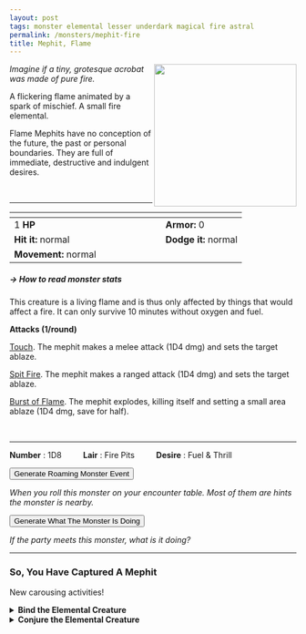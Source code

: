 ```yaml
---
layout: post
tags: monster elemental lesser underdark magical fire astral
permalink: /monsters/mephit-fire
title: Mephit, Flame
---
```


<img align="right" width=250px  src="https://static.wikia.nocookie.net/forgottenrealms/images/5/5a/FireMephit1e_p64.png/revision/latest?cb=20200322203419"  style="border:0px solid black">

_Imagine if a tiny, grotesque acrobat was made of pure fire._

A flickering flame animated by a spark of mischief. A small fire elemental.

Flame Mephits have no conception of the future, the past or personal boundaries. They are full of immediate, destructive and indulgent desires. 

<br>

---

|  <span style="display: inline-block; width:250px"></span>  |  |
| -------- | --------|
| 1 **HP** | **Armor:** 0  |
| **Hit it:** normal | **Dodge it:** normal |
| **Movement:** normal      | 

##### <span class="tooltip" data-tooltip="Armor = damage reduction · · · Easy/Normal/Hard = roll above 10/15/20 to beat">→ How to read monster stats</span>

This creature is a living flame and is thus only affected by things that would affect a fire. It can only survive 10 minutes without oxygen and fuel.

**Attacks (1/round)**

<ins>Touch</ins>. The mephit makes a melee attack (1D4 dmg) and sets the target ablaze.

<ins>Spit Fire</ins>. The mephit makes a ranged attack (1D4 dmg) and sets the target ablaze.

<ins>Burst of Flame</ins>. The mephit explodes, killing itself and setting a small area ablaze (1D4 dmg, save for half).

<br>

---

**Number** : 1D8 <span style="display: inline-block; width:30px"></span>
**Lair** : Fire Pits <span style="display: inline-block; width:30px"></span>
**Desire** : Fuel & Thrill

<button id="generate-btn">Generate Roaming Monster Event</button>
<p id="RoamResult" style="font-style: italic;">When you roll this monster on your encounter table. Most of them are hints the monster is nearby.</p>

<button onclick="generateMood()">Generate What The Monster Is Doing</button>
<p id="MoodResult" style="font-style: italic;">If the party meets this monster, what is it doing?</p>
<script src="/scripts/generateMood.js"></script>

---

### So, You Have Captured A Mephit

New carousing activities!

<details markdown="1">
<summary style="font-weight: bold;">Bind the Elemental Creature</summary>
If you have captured this elemental monster, you can spend the equivalent of 3 bags of gold in a magical laboratory between two adventures to bind it to your soul. If you do so, you ...

- You gain 2 [Doom Points](/list/spell-catastrophe) (roll for Catastrophe); 
- You gain 1 [Spell Die](/spells/);
- Roll a D6, you mutate in the following way :

1. ... every flammable item currently on you turns into ashes.
1. ... your words are replaced by tiny fire mephits that mime them before being snuffed.
1. ... your hair becomes flames (it doesn't burn you).
1. ... each time you rest, one thing near you is stolen by a mephit and brought to the plane of fire.
1. ... water burns you like it was fire.
1. ... you can change one word from a class ability you have or a spell you know to *Flame*.

If you roll a Catastrophe, the elemental is released and hostile, and you lose the Spell Dice.
</details>

<details markdown="1">
<summary style="font-weight: bold;">Conjure the Elemental Creature</summary>
If you have befriended or bound this monster, you can spend the equivalent of 2 bags of gold in a wizard library between two adventures to learn the following spell:

**Conjure Fire Mephit** <br>
R: self 

When casting the spell you must prepare a message with up to [sum] words. [sum] fire mephits are then summoned and will each deliver one word of your message to whoever it is intended to, across any plane. The message will be delivered in the most passionate and destructive way possible, damaging [dice] things the target owns.

</details>

 
 <script src="https://code.jquery.com/jquery-3.6.0.min.js"></script>
  <script>
  // ENCOUNTER GENERATOR SCRIPT
    $(document).ready(function() {
      $("#generate-btn").click(function() {
        // define the specific value to search for in column 0
        var searchValue = "0001"; // change this to the actual value you need

        // retrieve the CSV file
        $.get("/CSV/Monster - Index.csv", function(data) {
          // split the CSV data by rows and remove the header row
          var rows = data.split("\n").slice(1);

          // filter the rows by the specific value in column 0
          var matchingRows = rows.filter(function(row) {
            var columns = row.split(",");
            return columns[0] === searchValue;
          });

          // randomly select a row from the matching rows
          var selectedRow = matchingRows[Math.floor(Math.random() * matchingRows.length)];

          // select a random cell from columns 3 to 8
          var selectedCell = selectedRow.split(",")[Math.floor(Math.random() * 6) + 3];

          // display the selected text
          $("#RoamResult").text(selectedCell);
        });
      });
    });
  </script>
  


